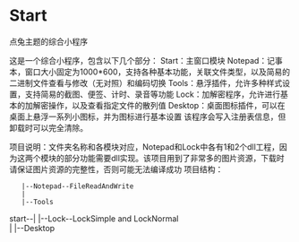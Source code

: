 # Start
点兔主题的综合小程序

这是一个综合小程序，包含以下几个部分：
Start：主窗口模块
Notepad：记事本，窗口大小固定为1000*600，支持各种基本功能，关联文件类型，以及简易的二进制文件查看与修改（无对照）和编码切换
Tools：悬浮插件，允许多种样式设置，支持简易的截图、便签、计时、录音等功能
Lock：加解密程序，允许进行基本的加解密操作，以及查看指定文件的散列值
Desktop：桌面图标插件，可以在桌面上悬浮一系列小图标，并为图标进行基本设置
该程序会写入注册表信息，但卸载时可以完全清除。

项目说明：文件夹名称和各模块对应，Notepad和Lock中各有1和2个dll工程，因为这两个模块的部分功能需要dll实现。该项目用到了非常多的图片资源，下载时请保证图片资源的完整性，否则可能无法编译成功
项目结构：

       |--Notepad--FileReadAndWrite
       |          
       |--Tools
start--|
       |--Lock--LockSimple and LockNormal     
       |
       |--Desktop
